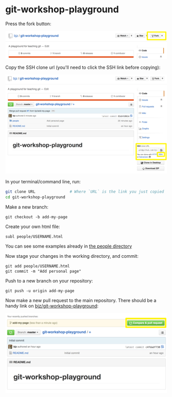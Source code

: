 # git-workshop-playground

Press the fork button:

![fork button screenshot](images/fork-screenshot.png)

Copy the SSH clone url (you'll need to click the SSH link before copying):

![clone url screenshot](images/clone-url-screenshot.png)

In your terminal/command line, run:

```sh
git clone URL               # Where `URL` is the link you just copied
cd git-workshop-playground
```

Make a new branch:

```
git checkout -b add-my-page
```

Create your own html file:

```
subl people/USERNAME.html
```

You can see some examples already in [the people directory](https://github.com/bjz/git-workshop-playground/blob/master/people)

Now stage your changes in the working directory, and commit:

```
git add people/USERNAME.html
git commit -m "Add personal page"
```

Push to a new branch on your repository:

```
git push -u origin add-my-page
```

Now make a new pull request to the main repository. There should be a handy link on [bjz/git-workshop-playground](https://github.com/bjz/git-workshop-playground):

![create pull request](images/create-pull-request.png)
